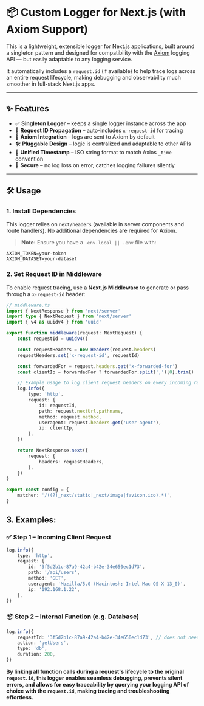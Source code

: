 # 📦 Custom Logger for Next.js (with Axiom Support)

This is a lightweight, extensible logger for Next.js applications, built around a singleton pattern and designed for compatibility with the [Axiom](https://axiom.co) logging API — but easily adaptable to any logging service.

It automatically includes a `request.id` (if available) to help trace logs across an entire request lifecycle, making debugging and observability much smoother in full-stack Next.js apps.

---

## ✨ Features

- ✅ **Singleton Logger** – keeps a single logger instance across the app
- 🔗 **Request ID Propagation** – auto-includes `x-request-id` for tracing
- 🧠 **Axiom Integration** – logs are sent to Axiom by default
- 🛠️ **Pluggable Design** – logic is centralized and adaptable to other APIs
- 📅 **Unified Timestamp** – ISO string format to match Axios `_time` convention
- 🔐 **Secure** – no log loss on error, catches logging failures silently

---

## 🛠️ Usage

### 1. Install Dependencies

This logger relies on `next/headers` (available in server components and route handlers). No additional dependencies are required for Axiom.

> **Note:** Ensure you have a `.env.local || .env` file with:

```env
AXIOM_TOKEN=your-token
AXIOM_DATASET=your-dataset
```

### 2. Set Request ID in Middleware

To enable request tracing, use a **Next.js Middleware** to generate or pass through a `x-request-id` header:

```ts
// middleware.ts
import { NextResponse } from 'next/server'
import type { NextRequest } from 'next/server'
import { v4 as uuidv4 } from 'uuid'

export function middleware(request: NextRequest) {
	const requestId = uuidv4()

	const requestHeaders = new Headers(request.headers)
	requestHeaders.set('x-request-id', requestId)

	const forwardedFor = request.headers.get('x-forwarded-for')
	const clientIp = forwardedFor ? forwardedFor.split(',')[0].trim() : null

    // Example usage to log client request headers on every incoming request
	log.info({
		type: 'http',
		request: {
			id: requestId,
			path: request.nextUrl.pathname,
			method: request.method,
			useragent: request.headers.get('user-agent'),
			ip: clientIp,
		},
	})

	return NextResponse.next({
		request: {
			headers: requestHeaders,
		},
	})
}

export const config = {
	matcher: '/((?!_next/static|_next/image|favicon.ico).*)',
}
```

## 3. Examples:

### ✅ Step 1 – Incoming Client Request

```ts
log.info({
	type: 'http',
	request: {
		id: '3f5d2b1c-87a9-42a4-b42e-34e650ec1d73', 
		path: '/api/users',
		method: 'GET',
		useragent: 'Mozilla/5.0 (Macintosh; Intel Mac OS X 13_0)',
		ip: '192.168.1.22',
	},
})
```

### 📦 Step 2 – Internal Function (e.g. Database)

```ts
log.info({
	requestId: '3f5d2b1c-87a9-42a4-b42e-34e650ec1d73', // does not need to be set in the log, will be dynamically added by Logger class
	action: 'getUsers',
	type: 'db',
	duration: 200,
})
```

**By linking all function calls during a request's lifecycle to the original `request.id`, this logger enables seamless debugging, prevents silent errors, and allows for easy traceability by querying your logging API of choice with the `request.id`, making tracing and troubleshooting effortless.**





